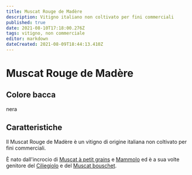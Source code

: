 ```yaml
---
title: Muscat Rouge de Madère
description: Vitigno italiano non coltivato per fini commerciali
published: true
date: 2021-08-10T17:18:00.276Z
tags: vitigno, non commerciale
editor: markdown
dateCreated: 2021-08-09T18:44:13.410Z
---
```


# Muscat Rouge de Madère

## Colore bacca
nera

## Caratteristiche

Il Muscat Rouge de Madère è un vitigno di origine italiana non coltivato per fini commerciali. 

È nato dall'incrocio di [Muscat à petit grains](/vitigni/bacca-bianca/muscat-a-petit-grains) e [Mammolo](/vitigni/bcca-nera/mammolo) ed è a sua volte genitore del [Ciliegiolo](/vitigni/bacca-nera/ciliegiolo) e del [Muscat bouschet](/vitigni/bacca-nera/muscat-bouschet).
